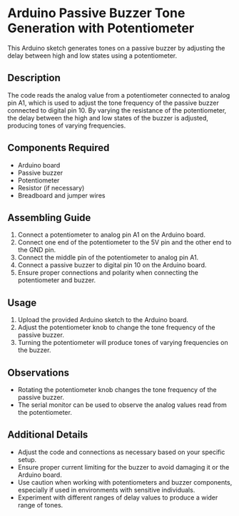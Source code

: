 # Arduino Passive Buzzer Tone Generation with Potentiometer

This Arduino sketch generates tones on a passive buzzer by adjusting the delay between high and low states using a potentiometer.

## Description

The code reads the analog value from a potentiometer connected to analog pin A1, which is used to adjust the tone frequency of the passive buzzer connected to digital pin 10. By varying the resistance of the potentiometer, the delay between the high and low states of the buzzer is adjusted, producing tones of varying frequencies.

## Components Required

- Arduino board
- Passive buzzer
- Potentiometer
- Resistor (if necessary)
- Breadboard and jumper wires

## Assembling Guide

1. Connect a potentiometer to analog pin A1 on the Arduino board.
2. Connect one end of the potentiometer to the 5V pin and the other end to the GND pin.
3. Connect the middle pin of the potentiometer to analog pin A1.
4. Connect a passive buzzer to digital pin 10 on the Arduino board.
5. Ensure proper connections and polarity when connecting the potentiometer and buzzer.

## Usage

1. Upload the provided Arduino sketch to the Arduino board.
2. Adjust the potentiometer knob to change the tone frequency of the passive buzzer.
3. Turning the potentiometer will produce tones of varying frequencies on the buzzer.

## Observations

- Rotating the potentiometer knob changes the tone frequency of the passive buzzer.
- The serial monitor can be used to observe the analog values read from the potentiometer.

## Additional Details

- Adjust the code and connections as necessary based on your specific setup.
- Ensure proper current limiting for the buzzer to avoid damaging it or the Arduino board.
- Use caution when working with potentiometers and buzzer components, especially if used in environments with sensitive individuals.
- Experiment with different ranges of delay values to produce a wider range of tones.
